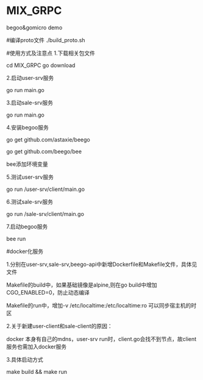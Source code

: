 # MIX_GRPC
begoo&amp;gomicro demo


#编译proto文件
./build_proto.sh

#使用方式及注意点
1.下载相关包文件

cd MIX_GRPC
go download

2.启动user-srv服务

go run main.go

3.启动sale-srv服务

go run main.go

4.安装begoo服务

go get github.com/astaxie/beego

go get github.com/beego/bee

bee添加环境变量

5.测试user-srv服务

go run /user-srv/client/main.go

6.测试sale-srv服务

go run /sale-srv/client/main.go

7.启动begoo服务

bee run

#docker化服务

1.分别在user-srv,sale-srv,beego-api中新增Dockerfile和Makefile文件，具体见文件

Makefile的build中，如果基础镜像是alpine,则在go build中增加CGO_ENABLED=0，防止动态编译

Makefile的run中，增加-v /etc/localtime:/etc/localtime:ro 可以同步宿主机的时区

2.关于新建user-client和sale-client的原因：

docker 本身有自己的mdns，user-srv run时，client.go会找不到节点，故client服务也需加入docker服务

3.具体启动方式

make build && make run
